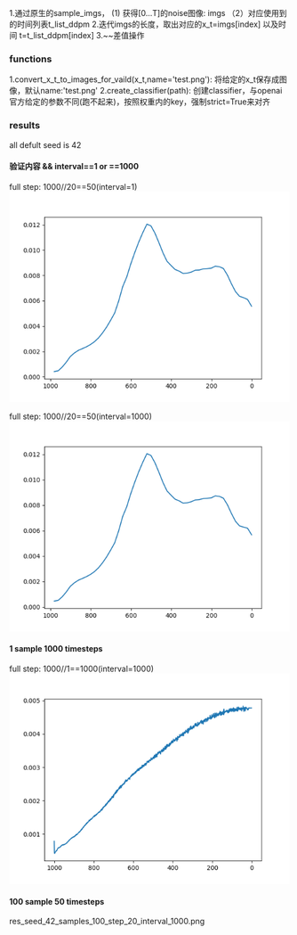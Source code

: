 1.通过原生的sample_imgs， (1) 获得[0...T]的noise图像: imgs （2）对应使用到的时间列表t_list_ddpm
2.迭代imgs的长度，取出对应的x_t=imgs[index] 以及时间 t=t_list_ddpm[index]
3.~~差值操作

### functions
1.convert_x_t_to_images_for_vaild(x_t,name='test.png'): 将给定的x_t保存成图像，默认name:'test.png'
2.create_classifier(path): 创建classifier，与openai官方给定的参数不同(跑不起来)，按照权重内的key，强制strict=True来对齐
### results
all defult seed is 42
 

#### 验证内容 && interval==1 or ==1000
full step: 1000//20==50(interval=1) 
![](res_seed_42_samples_1_step_20_interval_1.png)

full step: 1000//20==50(interval=1000) 
![](res_seed_42_samples_1_step_20_interval_1000.png)

<!-- full step: 1000//100==10(interval=1000) 
![](res_seed_42_samples_1_step_100_interval_1000.png)

full step: 1000//10==100(interval=1000) 
![](res_seed_42_samples_1_step_10_interval_1000.png) -->
#### 1 sample 1000 timesteps

full step: 1000//1==1000(interval=1000) 
![](res_seed_42_samples_1_step_1_interval_1000.png)
#### 100 sample 50 timesteps
res_seed_42_samples_100_step_20_interval_1000.png